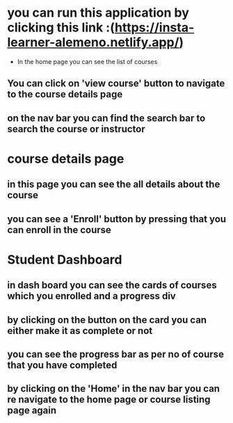 # you can run this application by clicking this link :(https://insta-learner-alemeno.netlify.app/)
- In the home page you can see the list of courses
## You can click on 'view course' button to navigate to the course details page
## on the nav bar you can find the search bar to search the course or instructor

# course details page
## in this page you can see the all details about the course 
## you can see a 'Enroll' button by pressing that you can enroll in the course

# Student Dashboard
## in dash board you can see the cards of courses which you enrolled and a progress div
## by clicking on the button on the card you can either make it as complete or not 
## you can see the progress bar as per no of course that you have completed 
## by clicking on the 'Home' in the nav bar you can re navigate to the home page or course listing page again 
